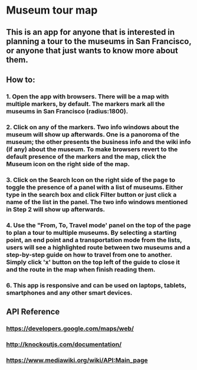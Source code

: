 # Museum tour map

## This is an app for anyone that is interested in planning a tour to the museums in San Francisco, or anyone that just wants to know more about them.

## How to:
### 1. Open the app with browsers. There will be a map with multiple markers, by default. The markers mark all the museums in San Francisco (radius:1800).

### 2. Click on any of the markers. Two info windows about the museum will show up afterwards. One is a panoroma of the museum; the other presents the business info and the wiki info (if any) about the museum. To make browsers revert to the default presence of the markers and the map, click the Museum icon on the right side of the map.

### 3. Click on the Search Icon on the right side of the page to toggle the presence of a panel with a list of museums. Either type in the search box and click Filter button or just click a name of the list in the panel. The two info windows mentioned in Step 2 will show up afterwards.

### 4. Use the "From, To, Travel mode' panel on the top of the page to plan a tour to multiple museums. By selecting a starting point, an end point and a transportation mode from the lists, users will see a highlighted route between two museums and a step-by-step guide on how to travel from one to another. Simply click 'x' button on the top left of the guide to close it and the route in the map when finish reading them.

### 6. This app is responsive and can be used on laptops, tablets, smartphones and any other smart devices.

## API Reference
### https://developers.google.com/maps/web/
### http://knockoutjs.com/documentation/
### https://www.mediawiki.org/wiki/API:Main_page

